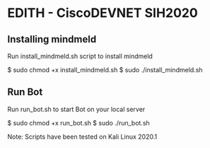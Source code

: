 # EDITH - CiscoDEVNET SIH2020

## Installing mindmeld

Run install_mindmeld.sh script to install mindmeld

$ sudo chmod +x install_mindmeld.sh
$ sudo ./install_mindmeld.sh


## Run Bot

Run run_bot.sh to start Bot on your local server

$ sudo chmod +x run_bot.sh
$ sudo ./run_bot.sh

Note: Scripts have been tested on Kali Linux 2020.1
